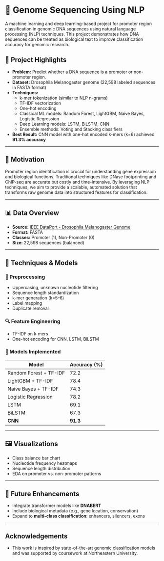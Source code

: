 # 🧬 Genome Sequencing Using NLP

A machine learning and deep learning-based project for promoter region classification in genomic DNA sequences using natural language processing (NLP) techniques. This project demonstrates how DNA sequences can be treated as biological text to improve classification accuracy for genomic research.

## 📌 Project Highlights

- **Problem:** Predict whether a DNA sequence is a promoter or non-promoter region.
- **Dataset:** Drosophila Melanogaster genome (22,598 labeled sequences in FASTA format)
- **Techniques:**
  - k-mer tokenization (similar to NLP n-grams)
  - TF-IDF vectorization
  - One-hot encoding
  - Classical ML models: Random Forest, LightGBM, Naive Bayes, Logistic Regression
  - Deep Learning models: LSTM, BiLSTM, CNN
  - Ensemble methods: Voting and Stacking classifiers
- **Best Result:** CNN model with one-hot encoded k-mers (k=6) achieved **91.3% accuracy**

---

## 🧠 Motivation

Promoter region identification is crucial for understanding gene expression and biological functions. Traditional techniques like DNase footprinting and ChIP-seq are accurate but costly and time-intensive. By leveraging NLP techniques, we aim to provide a scalable, automated solution that transforms raw genome data into structured features for classification.

---

## 📊 Data Overview

- **Source:** [IEEE DataPort - Drosophila Melanogaster Genome](https://dx.doi.org/10.5072/FK2GT5M94X)
- **Format:** FASTA
- **Classes:** Promoter (1), Non-Promoter (0)
- **Size:** 22,598 sequences (balanced)

---

## 🧪 Techniques & Models

### 🧬 Preprocessing
- Uppercasing, unknown nucleotide filtering
- Sequence length standardization
- k-mer generation (k=5–6)
- Label mapping
- Duplicate removal

### 🔍 Feature Engineering
- TF-IDF on k-mers
- One-hot encoding for CNN, LSTM, BiLSTM

### 🤖 Models Implemented
| Model                     | Accuracy (%) |
|--------------------------|--------------|
| Random Forest + TF-IDF   | 72.2         |
| LightGBM + TF-IDF        | 78.4         |
| Naive Bayes + TF-IDF     | 74.3         |
| Logistic Regression      | 78.2         |
| LSTM                     | 69.1         |
| BiLSTM                   | 67.3         |
| **CNN**                  | **91.3**     |

---

## 🖼️ Visualizations

- Class balance bar chart
- Nucleotide frequency heatmaps
- Sequence length distribution
- EDA on promoter vs. non-promoter patterns

---

## 🔮 Future Enhancements

- Integrate transformer models like **DNABERT**
- Include biological metadata (e.g., gene location, conservation)
- Expand to **multi-class classification**: enhancers, silencers, exons

---

## Acknowledgements

- This work is inspired by state-of-the-art genomic classification models and was supported by coursework at Northeastern University.
